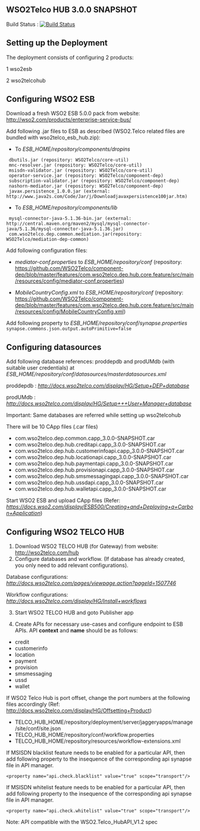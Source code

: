 ## WSO2Telco HUB 3.0.0 SNAPSHOT

Build Status : [![Build Status](http://ci.wso2telco.com/job/mediation-dep-hub/badge/icon)](http://ci.wso2telco.com/job/mediation-dep-hub)

## Setting up the Deployment

The deployment consists of configuring 2 products:

   1 wso2esb
   
   2 wso2telcohub

## Configuring WSO2 ESB

Download a fresh WSO2 ESB 5.0.0 pack from website: http://wso2.com/products/enterprise-service-bus/

Add following .jar files to ESB as described (WSO2.Telco related files are bundled with wso2telco_esb_hub.zip):

* To *ESB_HOME/repository/components/dropins*

```
 dbutils.jar (repository: WSO2Telco/core-util)
 mnc-resolver.jar (repository: WSO2Telco/core-util)
 msisdn-validator.jar (repository: WSO2Telco/core-util)
 operator-service.jar (repository: WSO2Telco/component-dep)
 subscription-validator.jar (repository: WSO2Telco/component-dep)
 nashorn-mediator.jar (repository: WSO2Telco/component-dep)
 javax.persistence_1.0.0.jar (external: http://www.java2s.com/Code/Jar/j/Downloadjavaxpersistence100jar.htm)
```

* To  *ESB_HOME/repository/components/lib*

```
 mysql-connector-java-5.1.36-bin.jar (external: http://central.maven.org/maven2/mysql/mysql-connector-java/5.1.36/mysql-connector-java-5.1.36.jar)
 com.wso2telco.dep.common.mediation.jar(repository: WSO2Telco/mediation-dep-common) 
```

Add following configuration files:
* *mediator-conf.properties* to *ESB_HOME/repository/conf*
(repository: https://github.com/WSO2Telco/component-dep/blob/master/features/com.wso2telco.dep.hub.core.feature/src/main/resources/config/mediator-conf.properties)

* *MobileCountryConfig.xml* to *ESB_HOME/repository/conf*
(repository: https://github.com/WSO2Telco/component-dep/blob/master/features/com.wso2telco.dep.hub.core.feature/src/main/resources/config/MobileCountryConfig.xml)


Add following property to *ESB_HOME/repository/conf/synapse.properties*
`synapse.commons.json.output.autoPrimitive=false`

## Configuring datasources

Add following database references: proddepdb and prodUMdb (with suitable user credentials) at *ESB_HOME/repository/conf/datasources/masterdatasources.xml*

proddepdb : *http://docs.wso2telco.com/display/HG/Setup+DEP+database*

prodUMdb : *http://docs.wso2telco.com/display/HG/Setup+++User+Manager+database*

Important: Same databases are referred while setting up wso2telcohub

There will be 10 CApp files (.car files)

* com.wso2telco.dep.common.capp_3.0.0-SNAPSHOT.car
* com.wso2telco.dep.hub.creditapi.capp_3.0.0-SNAPSHOT.car
* com.wso2telco.dep.hub.customerinfoapi.capp_3.0.0-SNAPSHOT.car
* com.wso2telco.dep.hub.locationapi.capp_3.0.0-SNAPSHOT.car
* com.wso2telco.dep.hub.paymentapi.capp_3.0.0-SNAPSHOT.car
* com.wso2telco.dep.hub.provisionapi.capp_3.0.0-SNAPSHOT.car
* com.wso2telco.dep.hub.smsmessagingapi.capp_3.0.0-SNAPSHOT.car
* com.wso2telco.dep.hub.ussdapi.capp_3.0.0-SNAPSHOT.car
* com.wso2telco.dep.hub.walletapi.capp_3.0.0-SNAPSHOT.car

Start WSO2 ESB and upload CApp files (Refer: *https://docs.wso2.com/display/ESB500/Creating+and+Deploying+a+Carbon+Application*)


## Configuring WSO2 TELCO HUB

1. Download WSO2 TELCO HUB (for Gateway) from website: http://wso2telco.com/hub
2. Configure databases and workflow. (If database has already created, you only need to add relevant configurations).

Database configurations: *http://docs.wso2telco.com/pages/viewpage.action?pageId=1507746*

Workflow configurations: *http://docs.wso2telco.com/display/HG/Install+workflows*

3. Start WSO2 TELCO HUB and goto Publisher app

4. Create APIs for necessary use-cases and configure endpoint to ESB APIs. API __context__  and __name__ should be as follows:

* credit
* customerinfo
* location
* payment
* provision
* smsmessaging
* ussd
* wallet

If WSO2 Telco Hub is port offset, change the port numbers at the following files accordingly
    (Ref: http://docs.wso2telco.com/display/HG/Offsetting+Product)

* TELCO_HUB_HOME/repository/deployment/server/jaggeryapps/manage/site/conf/site.json
* TELCO_HUB_HOME/repository/conf/workflow.properties
* TELCO_HUB_HOME/repository/resources/workflow-extensions.xml

If MSISDN blacklist feature needs to be enabled for a particular API, then add following property to the insequence of the corresponding api synapse file in API manager.

```
<property name="api.check.blacklist" value="true" scope="transport"/>
```

If MSISDN whitelist feature needs to be enabled for a particular API, then add following property to the insequence of the corresponding api synapse file in API manager.
```
<property name="api.check.whitelist" value="true" scope="transport"/>
```

Note:
API compatible with the WSO2.Telco_HubAPI_V1.2 spec 








